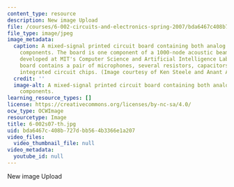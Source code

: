 ```yaml
---
content_type: resource
description: New image Upload
file: /courses/6-002-circuits-and-electronics-spring-2007/bda6467c408b727dbb564b3366e1a207_6-002s07-th.jpg
file_type: image/jpeg
image_metadata:
  caption: A mixed-signal printed circuit board containing both analog and digital
    components. The board is one component of a 1000-node acoustic beamformer being
    developed at MIT's Computer Science and Artificial Intelligence Laboratory. The
    board contains a pair of microphones, several resistors, capacitors, and digital
    integrated circuit chips. (Image courtesy of Ken Steele and Anant Agarwal.)
  credit: ''
  image-alt: A mixed-signal printed circuit board containing both analog and digital
    components.
learning_resource_types: []
license: https://creativecommons.org/licenses/by-nc-sa/4.0/
ocw_type: OCWImage
resourcetype: Image
title: 6-002s07-th.jpg
uid: bda6467c-408b-727d-bb56-4b3366e1a207
video_files:
  video_thumbnail_file: null
video_metadata:
  youtube_id: null
---
```

New image Upload